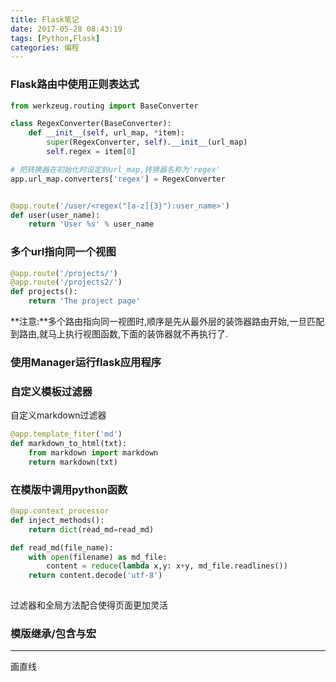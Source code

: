 ```yaml
---
title: Flask笔记
date: 2017-05-28 08:43:19
tags: [Python,Flask]
categories: 编程
---
```

### Flask路由中使用正则表达式
```python
from werkzeug.routing import BaseConverter

class RegexConverter(BaseConverter):
    def __init__(self, url_map, *item):
        super(RegexConverter, self).__init__(url_map)
        self.regex = item[0]

# 把转换器在初始化时设定到url_map,转换器名称为'regex'
app.url_map.converters['regex'] = RegexConverter


@app.route('/user/<regex("[a-z]{3}"):user_name>')
def user(user_name):
    return 'User %s' % user_name
```

### 多个url指向同一个视图
```python
@app.route('/projects/')
@app.route('/projects2/')
def projects():
    return 'The project page'
```
**注意:**多个路由指向同一视图时,顺序是先从最外层的装饰器路由开始,一旦匹配到路由,就马上执行视图函数,下面的装饰器就不再执行了.

### 使用Manager运行flask应用程序



### 自定义模板过滤器
自定义markdown过滤器
```python
@app.template_fiter('md')
def markdown_to_html(txt):
    from markdown import markdown
    return markdown(txt)

```

### 在模版中调用python函数
```python
@app.context_processor
def inject_methods():
    return dict(read_md=read_md)

def read_md(file_name):
    with open(filename) as md_file:
        content = reduce(lambda x,y: x+y, md_file.readlines())
    return content.decode('utf-8')
    
```
过滤器和全局方法配合使得页面更加灵活

### 模版继承/包含与宏
<hr>  画直线